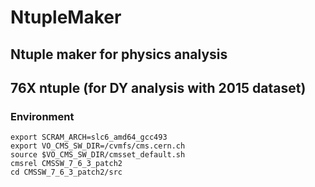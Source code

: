 # NtupleMaker
## Ntuple maker for physics analysis
## 76X ntuple (for DY analysis with 2015 dataset)


### Environment
	export SCRAM_ARCH=slc6_amd64_gcc493
	export VO_CMS_SW_DIR=/cvmfs/cms.cern.ch
	source $VO_CMS_SW_DIR/cmsset_default.sh
	cmsrel CMSSW_7_6_3_patch2
	cd CMSSW_7_6_3_patch2/src